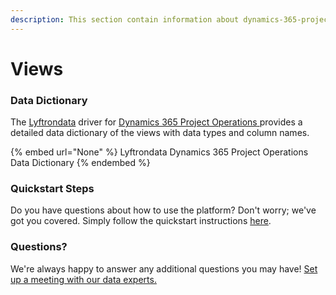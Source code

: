 ```yaml
---
description: This section contain information about dynamics-365-project-operations connector views information
---
```


# Views

### Data Dictionary

The [Lyftrondata](https://www.lyftrondata.com/) driver for [Dynamics 365 Project Operations](None/)[ ](https://www.lyftrondata.com/integration/dynamics-365-project-operations/)provides a detailed data dictionary of the views with data types and column names.

{% embed url="None" %}
Lyftrondata Dynamics 365 Project Operations Data Dictionary
{% endembed %}

### Quickstart Steps

Do you have questions about how to use the platform? Don't worry; we've got you covered. Simply follow the quickstart instructions [here](../README.md).

### Questions? <a href="#questions" id="questions"></a>

We're always happy to answer any additional questions you may have! [Set up a meeting with our data experts.](https://www.lyftrondata.com/book-a-meeting/)


